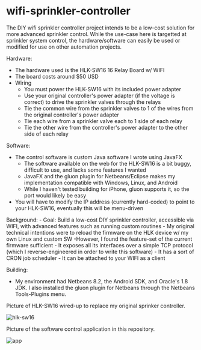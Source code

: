# wifi-sprinkler-controller

The DIY wifi sprinkler controller project intends to be a low-cost solution for more advanced sprinkler control. While the use-case here is targetted at sprinkler system control, the hardware/software can easily be used or modified for use on other automation projects.

Hardware:
  - The hardware used is the HLK-SW16 16 Relay Board w/ WIFI
  - The board costs around $50 USD
  - Wiring 
    - You must power the HLK-SW16 with its included power adapter
    - Use your original controller's power adapter (if the voltage is correct) to drive the sprinkler valves through the relays
    - Tie the common wire from the sprinkler valves to 1 of the wires from the original controller's power adapter
    - Tie each wire from a sprinkler valve each to 1 side of each relay
    - Tie the other wire from the controller's power adapter to the other side of each relay

Software:
  - The control software is custom Java software I wrote using JavaFX
    - The software available on the web for the HLK-SW16 is a bit buggy, difficult to use, and lacks some features I wanted
    - JavaFX and the gluon plugin for Netbeans/Eclipse makes my implementation compatible with Windows, Linux, and Android
    - While I haven't tested building for iPhone, gluon supports it, so the port would likely be easy
  - You will have to modify the IP address (currently hard-coded) to point to your HLK-SW16, eventually this will be menu-driven

Background:
    - Goal: Build a low-cost DIY sprinkler controller, accessible via WIFI, with advanced features such as running custom routines
    - My original technical intentions were to reload the firmware on the HLK device w/ my own Linux and custom SW
      -However, I found the feature-set of the current firmware sufficient
      - It exposes all its interfaces over a simple TCP protocol (which I reverse-engineered in order to write this software)
      - It has a sort of CRON job scheduler
      - It can be attached to your WIFI as a client

Building:
  - My environment had Netbeans 8.2, the Android SDK, and Oracle's 1.8 JDK. I also installed the gluon plugin for Netbeans through the Netbeans Tools-Plugins menu.

Picture of HLK-SW16 wired-up to replace my original sprinker controller.

![hlk-sw16](https://user-images.githubusercontent.com/1266984/28492743-02ac2c20-6ec6-11e7-892e-768215ed45e5.JPG)

Picture of the software control application in this repository.

![app](https://user-images.githubusercontent.com/1266984/28503160-94b4b49a-6fbe-11e7-8863-ff2d270b4917.png)


